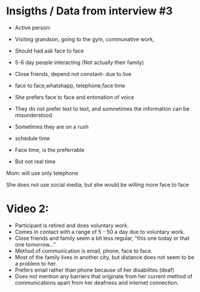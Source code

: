 # Insigths / Data from interview #3

* Active person:
* Visiting grandson, going to the gym, communative work,

* Should had ask face to face

* 5-6 day people interacting (Not actually their family)

* Close friends, depend not constant- due to live

* face to face,whatshapp, telephone,face time

* She prefers face to face and entonation of voice

* They do not prefer text to text, and somnetimes the information can be misunderstood

* Sometimes they are on a rush

* schedule time

* Face time, is the preferrable

* But not real time


Mom: will use only telephone

She does not use social media, but she would be willing
more face to face



# Video 2:
- Participant is retired and does voluntary work. 
- Comes in contact with a range of 5 - 50 a day due to voluntary work.
- Close friends and family seem a bit less regular, "this one today or that one tomorrow..."
- Method of communication is email, phone, face to face. 
- Most of the family lives in another city, but distance does not seem to be a problem to her. 
- Prefers email rather than phone because of her disabilites (deaf)
- Does not mention any barriers that originate from her current method of communications apart from her deafness and internet connection. 


